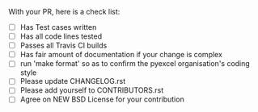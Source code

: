 With your PR, here is a check list:

- [ ] Has Test cases written
- [ ] Has all code lines tested
- [ ] Passes all Travis CI builds
- [ ] Has fair amount of documentation if your change is complex
- [ ] run 'make format' so as to confirm the pyexcel organisation's coding style
- [ ] Please update CHANGELOG.rst
- [ ] Please add yourself to CONTRIBUTORS.rst
- [ ] Agree on NEW BSD License for your contribution
